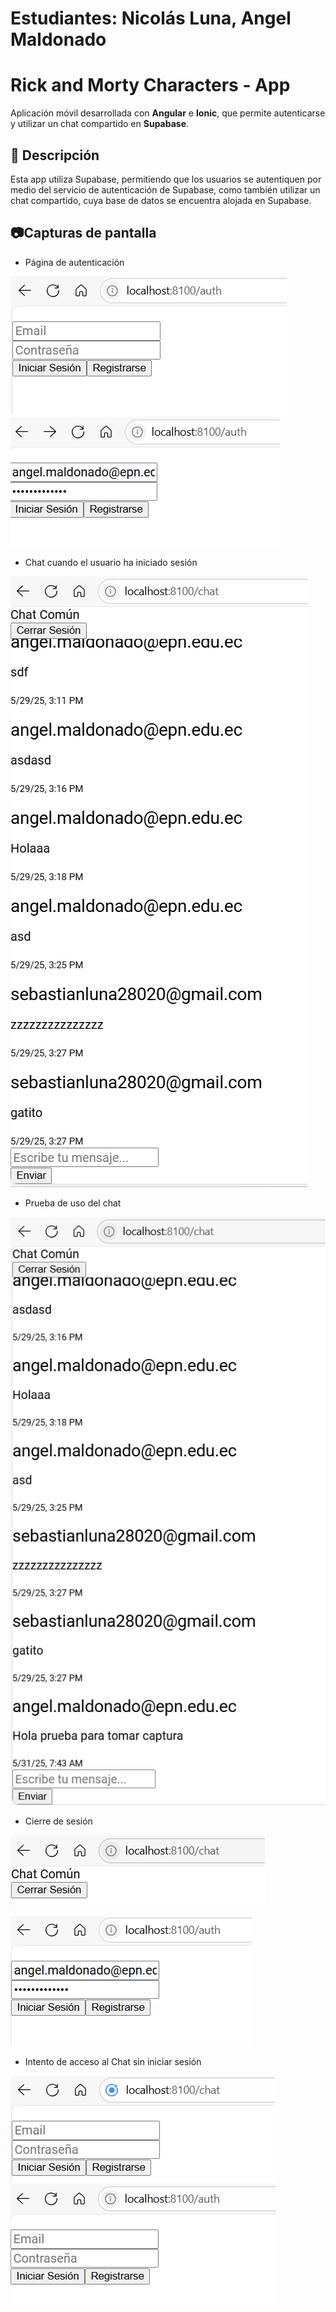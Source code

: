 # Estudiantes: Nicolás Luna, Angel Maldonado

# Rick and Morty Characters - App

Aplicación móvil desarrollada con **Angular** e **Ionic**, que permite autenticarse y utilizar un chat compartido en **Supabase**.

## 📱 Descripción

Esta app utiliza Supabase, permitiendo que los usuarios se autentiquen por medio del servicio de autenticación de Supabase, como también utilizar un chat compartido, cuya base de datos se encuentra alojada en Supabase.




## 📷Capturas de pantalla
 - Página de autenticación

![_](./src/assets/imgs/auth1.png)
![_](./src/assets/imgs/authCredenciales.png)



 - Chat cuando el usuario ha iniciado sesión

![_](./src/assets/imgs/chat.png )



 - Prueba de uso del chat

![_](./src/assets/imgs/chat2.png )



 - Cierre de sesión

![_](./src/assets/imgs/cerrarSesionBoton.png )

![_](./src/assets/imgs/cierreSesion.png )



 - Intento de acceso al Chat sin iniciar sesión

![_](./src/assets/imgs/cambioRutaSinLogeo.png )
![_](./src/assets/imgs/redirigeAuth.png )


